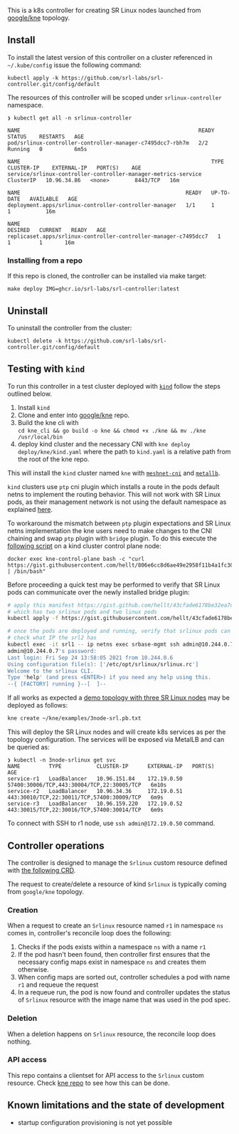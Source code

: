 This is a k8s controller for creating SR Linux nodes launched from [google/kne](https://github.com/google/kne) topology.

## Install
To install the latest version of this controller on a cluster referenced in `~/.kube/config` issue the following command:
```
kubectl apply -k https://github.com/srl-labs/srl-controller.git/config/default
```

The resources of this controller will be scoped under `srlinux-controller` namespace.
```
❯ kubectl get all -n srlinux-controller

NAME                                                        READY   STATUS    RESTARTS   AGE
pod/srlinux-controller-controller-manager-c7495dcc7-rbh7m   2/2     Running   0          6m5s

NAME                                                            TYPE        CLUSTER-IP    EXTERNAL-IP   PORT(S)    AGE
service/srlinux-controller-controller-manager-metrics-service   ClusterIP   10.96.34.86   <none>        8443/TCP   16m

NAME                                                    READY   UP-TO-DATE   AVAILABLE   AGE
deployment.apps/srlinux-controller-controller-manager   1/1     1            1           16m

NAME                                                              DESIRED   CURRENT   READY   AGE
replicaset.apps/srlinux-controller-controller-manager-c7495dcc7   1         1         1       16m
```

### Installing from a repo
If this repo is cloned, the controller can be installed via make target:
```
make deploy IMG=ghcr.io/srl-labs/srl-controller:latest
```

## Uninstall
To uninstall the controller from the cluster:
```
kubectl delete -k https://github.com/srl-labs/srl-controller.git/config/default
```

## Testing with `kind`
To run this controller in a test cluster deployed with [`kind`](https://kind.sigs.k8s.io/) follow the steps outlined below.

1. Install `kind`
2. Clone and enter into [google/kne](https://github.com/google/kne) repo.
3. Build the kne cli with  
   `cd kne_cli && go build -o kne && chmod +x ./kne && mv ./kne /usr/local/bin`
4. deploy kind cluster and the necessary CNI with `kne deploy deploy/kne/kind.yaml` where the path to `kind.yaml` is a relative path from the root of the kne repo.

This will install the `kind` cluster named `kne` with [`meshnet-cni`](https://github.com/networkop/meshnet-cni) and [`metallb`](https://metallb.universe.tf/).

`kind` clusters use `ptp` cni plugin which installs a route in the pods default netns to implement the routing behavior. This will not work with SR Linux pods, as their management network is not using the default namespace as explained [here](https://github.com/kubernetes-sigs/kind/issues/2444).

To workaround the mismatch between `ptp` plugin expectations and SR Linux netns implementation the kne users need to make changes to the CNI chaining and swap `ptp` plugin with `bridge` plugin. To do this execute the [following script](https://gist.github.com/hellt/806e6cc8d6ae49e2958f11b4a1fc3091) on a kind cluster control plane node:

```
docker exec kne-control-plane bash -c "curl https://gist.githubusercontent.com/hellt/806e6cc8d6ae49e2958f11b4a1fc3091/raw/8f45ad34f60b6128af78b4766aa4cae7b54bf881/bridge.sh | /bin/bash"
```

Before proceeding a quick test may be performed to verify that SR Linux pods can communicate over the newly installed bridge plugin:

```bash
# apply this manifest https://gist.github.com/hellt/43cfade6178be32ea7dfa5cb64715822
# which has two srlinux pods and two linux pods
kubectl apply -f https://gist.githubusercontent.com/hellt/43cfade6178be32ea7dfa5cb64715822/raw/847a10a57dca996432be7c4a9743c0e0c5b75814/srl.yml

# once the pods are deployed and running, verify that srlinux pods can reach each other with ssh
# check what IP the srl2 has
kubectl exec -it srl1 -- ip netns exec srbase-mgmt ssh admin@10.244.0.7
admin@10.244.0.7's password: 
Last login: Fri Sep 24 13:58:05 2021 from 10.244.0.6
Using configuration file(s): ['/etc/opt/srlinux/srlinux.rc']
Welcome to the srlinux CLI.
Type 'help' (and press <ENTER>) if you need any help using this.
--{ [FACTORY] running }--[  ]--   
```

If all works as expected a [demo topology with three SR Linux nodes](https://github.com/google/kne/blob/main/examples/3node-srl.pb.txt) may be deployed as follows:

```bash
kne create ~/kne/examples/3node-srl.pb.txt
```

This will deploy the SR Linux nodes and will create k8s services as per the topology configuration. The services will be exposed via MetalLB and can be queried as:

```
❯ kubectl -n 3node-srlinux get svc
NAME         TYPE           CLUSTER-IP      EXTERNAL-IP   PORT(S)                                      AGE
service-r1   LoadBalancer   10.96.151.84    172.19.0.50   57400:30006/TCP,443:30004/TCP,22:30005/TCP   6m10s
service-r2   LoadBalancer   10.96.34.36     172.19.0.51   443:30010/TCP,22:30011/TCP,57400:30009/TCP   6m9s
service-r3   LoadBalancer   10.96.159.220   172.19.0.52   443:30015/TCP,22:30016/TCP,57400:30014/TCP   6m9s
```

To connect with SSH to r1 node, use `ssh admin@172.19.0.50` command.

## Controller operations
The controller is designed to manage the `Srlinux` custom resource defined with [the following CRD](https://github.com/srl-labs/srl-controller/blob/main/config/crd/bases/kne.srlinux.dev_srlinuxes.yaml).

The request to create/delete a resource of kind `Srlinux` is typically coming from `google/kne` topology.

### Creation
When a request to create an `Srlinux` resource named `r1` in namespace `ns` comes in, controller's reconcile loop does the following:

1. Checks if the pods exists within a namespace `ns` with a name `r1` 
2. If the pod hasn't been found, then controller first ensures that the necessary config maps exist in namespace `ns` and creates them otherwise.
3. When config maps are sorted out, controller schedules a pod with name `r1` and requeue the request
4. In a requeue run, the pod is now found and controller updates the status of `Srlinux` resource with the image name that was used in the pod spec.

### Deletion
When a deletion happens on `Srlinux` resource, the reconcile loop does nothing.

### API access
This repo contains a clientset for API access to the `Srlinux` custom resource. Check [kne repo](https://github.com/google/kne/blob/fc195a73035bcbf344791979ca3e067be47a249c/topo/node/srl/srl.go#L46) to see how this can be done.

## Known limitations and the state of development
* startup configuration provisioning is not yet possible